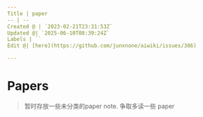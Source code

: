 ```yaml
---
Title | paper
-- | --
Created @ | `2023-02-21T23:31:53Z`
Updated @| `2025-06-10T08:39:24Z`
Labels | ``
Edit @| [here](https://github.com/junxnone/aiwiki/issues/386)

---
```

# Papers

> 暂时存放一些未分类的paper note.
> 争取多读一些 paper
